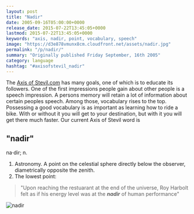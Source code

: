 ```yaml
---
layout: post
title: "Nadir"
date: 2005-09-16T05:00:00+0000
release_date: 2015-07-22T13:45:05+0000
lastmod: 2015-07-22T13:45:05+0000
keywords: "axis, nadir, point, vocabulary, speech"
image: "https://d3e878vmunx8cm.cloudfront.net/assets/nadir.jpg"
permalink: "/p/nadir/"
summary: "Originally published Friday September, 16th 2005"
category: language
hashtag: "#axisofstevil_nadir"
---
```


[id_1]: https://d3e878vmunx8cm.cloudfront.net/assets/nadir.jpg "nadir"
The [Axis of Stevil.com](/ "Axis of Stevil.com") has many goals, one of which is to educate its followers. One of the first impressions people gain about other people is a speech impression. A persons memory will retain a lot of information about certain peoples speech. Among those, vocabulary rises to the top. Possessing a good vocabulary is as important as learning how to ride a bike. With or without it you will get to your destination, but with it you will get there much faster. Our current Axis of Stevil word is

## "nadir" ##

na·dir; n.

1. Astronomy. A point on the celestial sphere directly below the observer, diametrically opposite the zenith.
2. The lowest point:
 
> "Upon reaching the restuarant at the end of the universe, Roy Harbolt felt as if his energy level was at the ***nadir*** of human performance"

![nadir][id_1]
